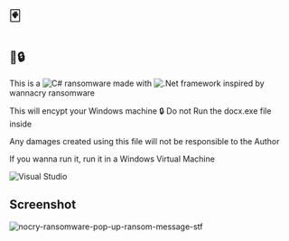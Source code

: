 # 🃏

## 👺🔒

This is a ![C#](https://img.shields.io/badge/c%23-%23239120.svg?style=for-the-badge&logo=c-sharp&logoColor=white) ransomware made with ![.Net](https://img.shields.io/badge/.NET-5C2D91?style=for-the-badge&logo=.net&logoColor=white) framework inspired by wannacry ransomware

This will encypt your Windows machine 🔒
Do not Run the docx.exe file inside

Any damages created using this file will not be responsible to the Author

If you wanna run it, run it in a Windows Virtual Machine


![Visual Studio](https://img.shields.io/badge/Visual%20Studio-5C2D91.svg?style=for-the-badge&logo=visual-studio&logoColor=white)

## Screenshot

![nocry-ransomware-pop-up-ransom-message-stf](https://user-images.githubusercontent.com/102450738/164954391-29fffcd5-9c76-4884-abf0-e2031729e1e9.png)
